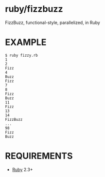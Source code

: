 # ruby/fizzbuzz

FizzBuzz, functional-style, parallelized, in Ruby

# EXAMPLE

```
$ ruby fizzy.rb
1
2
Fizz
4
Buzz
Fizz
7
8
Fizz
Buzz
11
Fizz
13
14
FizzBuzz
...
98
Fizz
Buzz
```

# REQUIREMENTS

* [Ruby](https://www.ruby-lang.org/) 2.3+
